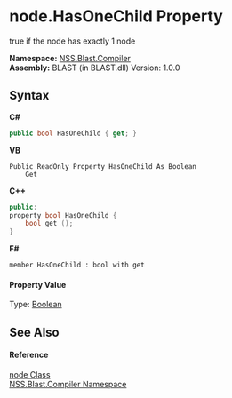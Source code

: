 # node.HasOneChild Property 
 

true if the node has exactly 1 node

**Namespace:**&nbsp;<a href="26a25caa-f50b-92ad-f15c-dbb9db1493ae.md">NSS.Blast.Compiler</a><br />**Assembly:**&nbsp;BLAST (in BLAST.dll) Version: 1.0.0

## Syntax

**C#**<br />
``` C#
public bool HasOneChild { get; }
```

**VB**<br />
``` VB
Public ReadOnly Property HasOneChild As Boolean
	Get
```

**C++**<br />
``` C++
public:
property bool HasOneChild {
	bool get ();
}
```

**F#**<br />
``` F#
member HasOneChild : bool with get

```


#### Property Value
Type: <a href="https://docs.microsoft.com/dotnet/api/system.boolean" target="_blank" rel="noopener noreferrer">Boolean</a>

## See Also


#### Reference
<a href="7dc9b7e9-64ad-f224-ae1a-4e6639739f56.md">node Class</a><br /><a href="26a25caa-f50b-92ad-f15c-dbb9db1493ae.md">NSS.Blast.Compiler Namespace</a><br />